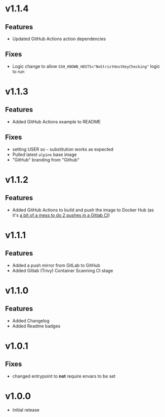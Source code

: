 # v1.1.4
## Features
- Updated GitHub Actions action dependencies
## Fixes
- Logic change to allow `SSH_KNOWN_HOSTS="NoStrictHostKeyChecking"` logic to run

# v1.1.3
## Features
- Added GitHub Actions example to README
## Fixes
- setting USER so `~` substitution works as expected
- Pulled latest `alpine` base image
- "GitHub" branding from "Github"

# v1.1.2
## Features
- Added GitHub Actions to build and push the image to Docker Hub (as it's [a bit of a mess to do 2 pushes in a Gitlab CI](https://gitlab.com/gitlab-org/gitlab/-/issues/277167))

# v1.1.1
## Features
- Added a push mirror from GitLab to GitHub
- Added Gitlab (Trivy) Container Scanning CI stage

# v1.1.0
## Features
- Added Changelog
- Added Readme badges

# v1.0.1
## Fixes
- changed entrypoint to **not** require envars to be set

# v1.0.0
- Initial release